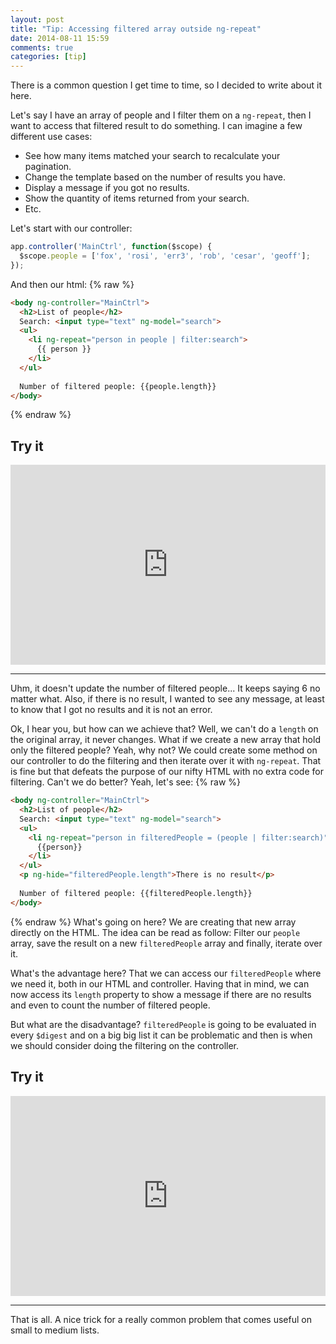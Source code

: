 ```yaml
---
layout: post
title: "Tip: Accessing filtered array outside ng-repeat"
date: 2014-08-11 15:59
comments: true
categories: [tip]
---
```


There is a common question I get time to time, so I decided to write about it here.

Let's say I have an array of people and I filter them on a `ng-repeat`, then I want to access that filtered result to do something. I can imagine a few different use cases:

* See how many items matched your search to recalculate your pagination.
* Change the template based on the number of results you have.
* Display a message if you got no results.
* Show the quantity of items returned from your search.
* Etc.

<!--more-->

Let's start with our controller:

```javascript
app.controller('MainCtrl', function($scope) {
  $scope.people = ['fox', 'rosi', 'err3', 'rob', 'cesar', 'geoff'];
});
```

And then our html:
{% raw %}
```html
<body ng-controller="MainCtrl">
  <h2>List of people</h2>
  Search: <input type="text" ng-model="search">
  <ul>
    <li ng-repeat="person in people | filter:search">
      {{ person }}
    </li>
  </ul>
  
  Number of filtered people: {{people.length}}
</body>
```
{% endraw %}
## Try it

<iframe src="http://embed.plnkr.co/9VcesnxC9bqq3DxpcAxI/preview" style="width:100%; height:320px" frameborder="0"></iframe>

***

Uhm, it doesn't update the number of filtered people... It keeps saying 6 no matter what. Also, if there is no result, I wanted to see any message, at least to know that I got no results and it is not an error.

Ok, I hear you, but how can we achieve that? Well, we can't do a `length` on the original array, it never changes. What if we create a new array that hold only the filtered people? Yeah, why not? We could create some method on our controller to do the filtering and then iterate over it with `ng-repeat`. That is fine but that defeats the purpose of our nifty HTML with no extra code for filtering. Can't we do better? Yeah, let's see:
{% raw %}
```html
<body ng-controller="MainCtrl">
  <h2>List of people</h2>
  Search: <input type="text" ng-model="search">
  <ul>
    <li ng-repeat="person in filteredPeople = (people | filter:search)">
      {{person}}
    </li>
  </ul>
  <p ng-hide="filteredPeople.length">There is no result</p>
  
  Number of filtered people: {{filteredPeople.length}}
</body>
```
{% endraw %}
What's going on here? We are creating that new array directly on the HTML. The idea can be read as follow: Filter our `people` array, save the result on a new `filteredPeople` array and finally, iterate over it.

What's the advantage here? That we can access our `filteredPeople` where we need it, both in our HTML and controller. Having that in mind, we can now access its `length` property to show a message if there are no results and even to count the number of filtered people.

But what are the disadvantage? `filteredPeople` is going to be evaluated in every `$digest` and on a big big list it can be problematic and then is when we should consider doing the filtering on the controller.

## Try it

<iframe src="http://embed.plnkr.co/8EqIoAFn6arDA80riY3o/preview" style="width:100%; height:320px" frameborder="0"></iframe>

***

That is all. A nice trick for a really common problem that comes useful on small to medium lists.